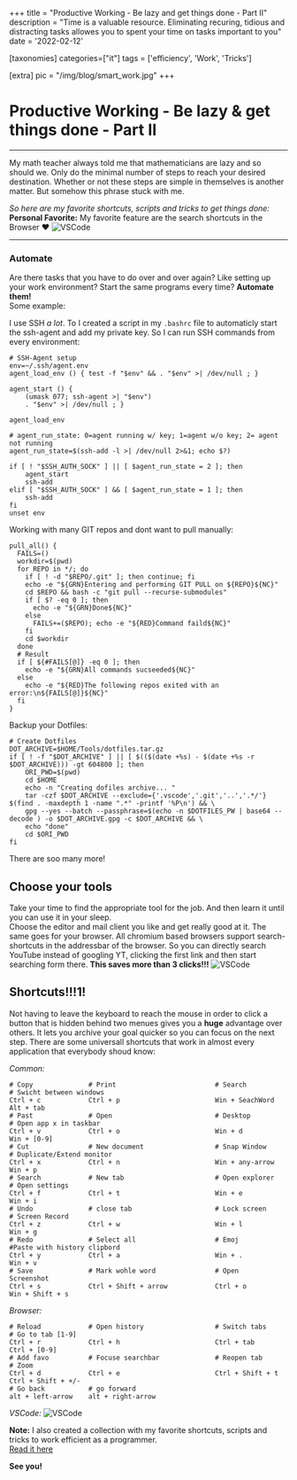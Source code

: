 +++
title = "Productive Working - Be lazy and get things done - Part II"
description = "Time is a valuable resource. Eliminating recuring, tidious and distracting tasks allowes you to spent your time on tasks important to you"
date = '2022-02-12'

[taxonomies]
categories=["it"]
tags = ['efficiency', 'Work', 'Tricks']

[extra]
pic = "/img/blog/smart_work.jpg"
+++

# Productive Working - Be lazy & get things done - Part II
---
My math teacher always told me that mathematicians are lazy and so should we. Only do the minimal number of steps to reach your desired destination. Whether or not these steps are simple in themselves is another matter. But somehow this phrase stuck with me.  

*So here are my favorite shortcuts, scripts and tricks to get things done:*  
**Personal Favorite:** My favorite feature are the search shortcuts in the Browser ❤️
![VSCode](/img/blog/shortcut_meme.jpg)


---
### Automate
Are there tasks that you have to do over and over again? Like setting up your work environment? Start the same programs every time? **Automate them!**  
Some example:

I use SSH *a lot*. To I created a script in my `.bashrc` file to automaticly start the ssh-agent and add my private key. So I can run SSH commands from every environment:
```bash,linenos
# SSH-Agent setup
env=~/.ssh/agent.env
agent_load_env () { test -f "$env" && . "$env" >| /dev/null ; }

agent_start () {
    (umask 077; ssh-agent >| "$env")
    . "$env" >| /dev/null ; }

agent_load_env

# agent_run_state: 0=agent running w/ key; 1=agent w/o key; 2= agent not running
agent_run_state=$(ssh-add -l >| /dev/null 2>&1; echo $?)

if [ ! "$SSH_AUTH_SOCK" ] || [ $agent_run_state = 2 ]; then
    agent_start
    ssh-add
elif [ "$SSH_AUTH_SOCK" ] && [ $agent_run_state = 1 ]; then
    ssh-add
fi
unset env
```

Working with many GIT repos and dont want to pull manually:
```bash,linenos
pull_all() {
  FAILS=()
  workdir=$(pwd)
  for REPO in */; do
    if [ ! -d "$REPO/.git" ]; then continue; fi
    echo -e "${GRN}Entering and performing GIT PULL on ${REPO}${NC}"
    cd $REPO && bash -c "git pull --recurse-submodules"
    if [ $? -eq 0 ]; then
      echo -e "${GRN}Done${NC}"
    else
      FAILS+=($REPO); echo -e "${RED}Command faild${NC}"
    fi
    cd $workdir
  done
  # Result
  if [ ${#FAILS[@]} -eq 0 ]; then
    echo -e "${GRN}All commands sucseeded${NC}"
  else
    echo -e "${RED}The following repos exited with an error:\n${FAILS[@]}${NC}"
  fi
}
```

Backup your Dotfiles:
```bash,linenos
# Create Dotfiles
DOT_ARCHIVE=$HOME/Tools/dotfiles.tar.gz
if [ ! -f "$DOT_ARCHIVE" ] || [ $(($(date +%s) - $(date +%s -r $DOT_ARCHIVE))) -gt 604800 ]; then
    ORI_PWD=$(pwd)
    cd $HOME
    echo -n "Creating dofiles archive... "
    tar -czf $DOT_ARCHIVE --exclude={'.vscode','.git','..','.*/'} $(find . -maxdepth 1 -name ".*" -printf '%P\n') && \
    gpg --yes --batch --passphrase=$(echo -n $DOTFILES_PW | base64 --decode ) -o $DOT_ARCHIVE.gpg -c $DOT_ARCHIVE && \
    echo "done"
    cd $ORI_PWD
fi
```

There are soo many more!  

## Choose your tools
Take your time to find the appropriate tool for the job. And then learn it until you can use it in your sleep.  
Choose the editor and mail client you like and get really good at it. The same goes for your browser. All chromium based browsers support search-shortcuts in the addressbar of the browser. So you can directly search YouTube instead of googling YT, clicking the first link and then start searching form there. **This saves more than 3 clicks!!!**
![VSCode](/img/blog/search_shorts.png)

## Shortcuts!!!1!
Not having to leave the keyboard to reach the mouse in order to click a button that is hidden behind two menues gives you a **huge** advantage over others. It lets you archive your goal quicker so you can focus on the next step. There are some universall shortcuts that work in almost every application that everybody shoud know:

_Common:_
```bash,linenos
# Copy              # Print                         # Search            # Swicht between windows  
Ctrl + c            Ctrl + p                        Win + SeachWord     Alt + tab  
# Past              # Open                          # Desktop           # Open app x in taskbar  
Ctrl + v            Ctrl + o                        Win + d             Win + [0-9]  
# Cut               # New document                  # Snap Window       # Duplicate/Extend monitor  
Ctrl + x            Ctrl + n                        Win + any-arrow     Win + p  
# Search            # New tab                       # Open explorer     # Open settings  
Ctrl + f            Ctrl + t                        Win + e             Win + i  
# Undo              # close tab                     # Lock screen       # Screen Record  
Ctrl + z            Ctrl + w                        Win + l             Win + g  
# Redo              # Select all                    # Emoj              #Paste with history clipbord  
Ctrl + y            Ctrl + a                        Win + .             Win + v  
# Save              # Mark wohle word               # Open              Screenshot  
Ctrl + s            Ctrl + Shift + arrow            Ctrl + o            Win + Shift + s  
```

_Browser:_
```bash,linenos
# Reload            # Open history                  # Switch tabs       # Go to tab [1-9]  
Ctrl + r            Ctrl + h                        Ctrl + tab          Ctrl + [0-9]  
# Add favo          # Focuse searchbar              # Reopen tab        # Zoom  
Ctrl + d            Ctrl + e                        Ctrl + Shift + t    Ctrl + Shift + +/-  
# Go back           # go forward  
alt + left-arrow    alt + right-arrow  
```

_VSCode:_
![VSCode](/img/blog/vscode_shorts.png)

**Note:** I also created a collection with my favorite shortcuts, scripts and tricks to work efficient as a programmer.  
[Read it here](/articles/2022-02-working-effectively-1)

**See you!**
